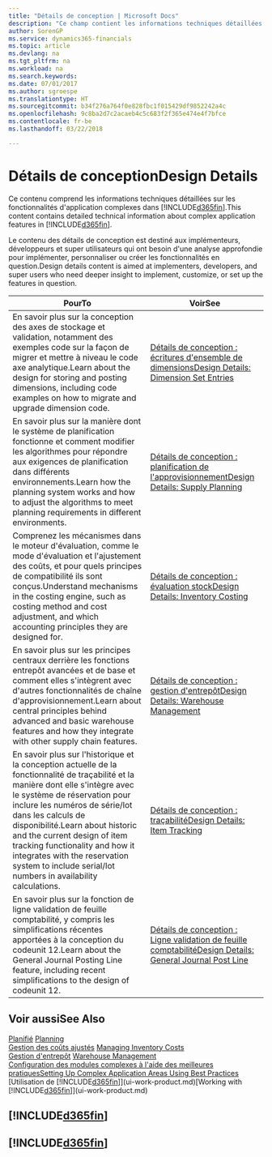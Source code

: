 ```yaml
---
title: "Détails de conception | Microsoft Docs"
description: "Ce champ contient les informations techniques détaillées sur les fonctionnalités d'application complexes dans Finance and Operations, Business edition."
author: SorenGP
ms.service: dynamics365-financials
ms.topic: article
ms.devlang: na
ms.tgt_pltfrm: na
ms.workload: na
ms.search.keywords: 
ms.date: 07/01/2017
ms.author: sgroespe
ms.translationtype: HT
ms.sourcegitcommit: b34f276a764f0e828fbc1f015429df9852242a4c
ms.openlocfilehash: 9c8ba2d7c2acaeb4c5c683f2f365e474e4f7bfce
ms.contentlocale: fr-be
ms.lasthandoff: 03/22/2018

---
```

# <a name="design-details"></a><span data-ttu-id="0226a-103">Détails de conception</span><span class="sxs-lookup"><span data-stu-id="0226a-103">Design Details</span></span>
<span data-ttu-id="0226a-104">Ce contenu comprend les informations techniques détaillées sur les fonctionnalités d'application complexes dans [!INCLUDE[d365fin](includes/d365fin_md.md)].</span><span class="sxs-lookup"><span data-stu-id="0226a-104">This content contains detailed technical information about complex application features in [!INCLUDE[d365fin](includes/d365fin_md.md)].</span></span>  

 <span data-ttu-id="0226a-105">Le contenu des détails de conception est destiné aux implémenteurs, développeurs et super utilisateurs qui ont besoin d'une analyse approfondie pour implémenter, personnaliser ou créer les fonctionnalités en question.</span><span class="sxs-lookup"><span data-stu-id="0226a-105">Design details content is aimed at implementers, developers, and super users who need deeper insight to implement, customize, or set up the features in question.</span></span>  

|<span data-ttu-id="0226a-106">**Pour**</span><span class="sxs-lookup"><span data-stu-id="0226a-106">**To**</span></span>|<span data-ttu-id="0226a-107">**Voir**</span><span class="sxs-lookup"><span data-stu-id="0226a-107">**See**</span></span>|  
|------------|-------------|  
|<span data-ttu-id="0226a-108">En savoir plus sur la conception des axes de stockage et validation, notamment des exemples code sur la façon de migrer et mettre à niveau le code axe analytique.</span><span class="sxs-lookup"><span data-stu-id="0226a-108">Learn about the design for storing and posting dimensions, including code examples on how to migrate and upgrade dimension code.</span></span>|[<span data-ttu-id="0226a-109">Détails de conception : écritures d'ensemble de dimensions</span><span class="sxs-lookup"><span data-stu-id="0226a-109">Design Details: Dimension Set Entries</span></span>](design-details-dimension-set-entries.md)|  
|<span data-ttu-id="0226a-110">En savoir plus sur la manière dont le système de planification fonctionne et comment modifier les algorithmes pour répondre aux exigences de planification dans différents environnements.</span><span class="sxs-lookup"><span data-stu-id="0226a-110">Learn how the planning system works and how to adjust the algorithms to meet planning requirements in different environments.</span></span>|[<span data-ttu-id="0226a-111">Détails de conception : planification de l'approvisionnement</span><span class="sxs-lookup"><span data-stu-id="0226a-111">Design Details: Supply Planning</span></span>](design-details-supply-planning.md)|  
|<span data-ttu-id="0226a-112">Comprenez les mécanismes dans le moteur d'évaluation, comme le mode d'évaluation et l'ajustement des coûts, et pour quels principes de compatibilité ils sont conçus.</span><span class="sxs-lookup"><span data-stu-id="0226a-112">Understand mechanisms in the costing engine, such as costing method and cost adjustment, and which accounting principles they are designed for.</span></span>|[<span data-ttu-id="0226a-113">Détails de conception : évaluation stock</span><span class="sxs-lookup"><span data-stu-id="0226a-113">Design Details: Inventory Costing</span></span>](design-details-inventory-costing.md)|  
|<span data-ttu-id="0226a-114">En savoir plus sur les principes centraux derrière les fonctions entrepôt avancées et de base et comment elles s'intègrent avec d'autres fonctionnalités de chaîne d'approvisionnement.</span><span class="sxs-lookup"><span data-stu-id="0226a-114">Learn about central principles behind advanced and basic warehouse features and how they integrate with other supply chain features.</span></span>|[<span data-ttu-id="0226a-115">Détails de conception : gestion d'entrepôt</span><span class="sxs-lookup"><span data-stu-id="0226a-115">Design Details: Warehouse Management</span></span>](design-details-warehouse-management.md)|  
|<span data-ttu-id="0226a-116">En savoir plus sur l'historique et la conception actuelle de la fonctionnalité de traçabilité et la manière dont elle s'intègre avec le système de réservation pour inclure les numéros de série/lot dans les calculs de disponibilité.</span><span class="sxs-lookup"><span data-stu-id="0226a-116">Learn about historic and the current design of item tracking functionality and how it integrates with the reservation system to include serial/lot numbers in availability calculations.</span></span>|[<span data-ttu-id="0226a-117">Détails de conception : traçabilité</span><span class="sxs-lookup"><span data-stu-id="0226a-117">Design Details: Item Tracking</span></span>](design-details-item-tracking.md)|  
|<span data-ttu-id="0226a-118">En savoir plus sur la fonction de ligne validation de feuille comptabilité, y compris les simplifications récentes apportées à la conception du codeunit 12.</span><span class="sxs-lookup"><span data-stu-id="0226a-118">Learn about the General Journal Posting Line feature, including recent simplifications to the design of codeunit 12.</span></span>|[<span data-ttu-id="0226a-119">Détails de conception : Ligne validation de feuille comptabilité</span><span class="sxs-lookup"><span data-stu-id="0226a-119">Design Details: General Journal Post Line</span></span>](design-details-general-journal-post-line.md)|  

## <a name="see-also"></a><span data-ttu-id="0226a-120">Voir aussi</span><span class="sxs-lookup"><span data-stu-id="0226a-120">See Also</span></span>  
 <span data-ttu-id="0226a-121">[Planifié](production-planning.md) </span><span class="sxs-lookup"><span data-stu-id="0226a-121">[Planning](production-planning.md) </span></span>  
 <span data-ttu-id="0226a-122">[Gestion des coûts ajustés](finance-manage-inventory-costs.md) </span><span class="sxs-lookup"><span data-stu-id="0226a-122">[Managing Inventory Costs](finance-manage-inventory-costs.md) </span></span>  
 <span data-ttu-id="0226a-123">[Gestion d'entrepôt](warehouse-manage-warehouse.md) </span><span class="sxs-lookup"><span data-stu-id="0226a-123">[Warehouse Management](warehouse-manage-warehouse.md) </span></span>  
 [<span data-ttu-id="0226a-124">Configuration des modules complexes à l'aide des meilleures pratiques</span><span class="sxs-lookup"><span data-stu-id="0226a-124">Setting Up Complex Application Areas Using Best Practices</span></span>](set-up-complex-application-areas-using-best-practices.md)  
 <span data-ttu-id="0226a-125">[Utilisation de [!INCLUDE[d365fin](includes/d365fin_md.md)]](ui-work-product.md)</span><span class="sxs-lookup"><span data-stu-id="0226a-125">[Working with [!INCLUDE[d365fin](includes/d365fin_md.md)]](ui-work-product.md)</span></span>

 ## [!INCLUDE[d365fin](includes/free_trial_md.md)]  
 ## [!INCLUDE[d365fin](includes/training_link_md.md)]


